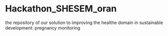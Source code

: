 # Hackathon_SHESEM_oran
the repository of our solution to improving the healthe domain in sustainable development: pregnancy monitoring
